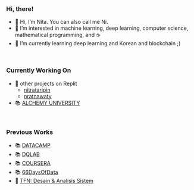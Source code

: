 ### Hi, there!

- 👋 Hi, I’m Nita. You can also call me Ni.
- 👀 I’m interested in machine learning, deep learning, computer science, mathematical programming, and :coffee:
- 🌱 I’m currently learning deep learning and Korean and blockchain ;)

<br>

### Currently Working On

- 🔗 other projects on Replit
   - [nitrataripin](https://replit.com/@nitrataripin)
   - [nratnawaty](https://replit.com/@nratnawaty)
- 📚 [ALCHEMY UNIVERSITY](https://github.com/nitrataripin/PROJECTS/tree/main/2022%20ALCHEMY%20UNIVERSITY)

<br>

### Previous Works

- 📚 [DATACAMP](https://github.com/nitrataripin/PROJECTS/blob/main/DATACAMP/README.md)
- 📚 [DQLAB](https://github.com/nitrataripin/PROJECTS/blob/main/DQLAB_SUMMARY/README.md#dqlab)
- 📚 [COURSERA](https://github.com/nitrataripin/PROJECTS/tree/main/COURSERA#readme)
- 📚 [66DaysOfData](https://github.com/nitrataripin/66DaysOfDataNotes)
- 🏫 [TFN: Desain & Analisis Sistem](https://github.com/nitrataripin/TFN-Desain-dan-Analisis-Sistem)

<!---
nitrataripin/nitrataripin is a ✨ special ✨ repository because its `README.md` (this file) appears on your GitHub profile.
You can click the Preview link to take a look at your changes.
--->

<!---
- 💞️ I’m looking to collaborate on ...
- 📫 How to reach me ...
(ini harusnya di line #3 & 4)
--->
